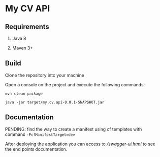 # My CV API

## Requirements

1. Java 8

1. Maven 3+

## Build

Clone the repository into your machine

Open a console on the project and execute the following commands:

`mvn clean package`

`java -jar target/my.cv.api-0.0.1-SNAPSHOT.jar`

## Documentation

PENDING: find the way to create a manifest using cf templates with command `-PcfManifestTarget=dev`

After deploying the application you can access to */swagger-ui.html* to see the end points documentation.
